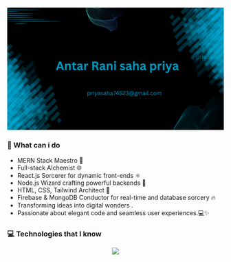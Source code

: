 
![Cover Image](coverPic.png)
### 💼 What can i do
- MERN Stack Maestro 🧙
- Full-stack Alchemist 🌐 
- React.js Sorcerer for dynamic front-ends ⚛️
- Node.js Wizard crafting powerful backends 🚀 
- HTML, CSS, Tailwind Architect 🎨 
- Firebase & MongoDB Conductor for real-time and database sorcery 🔥
- Transforming ideas into digital wonders .
- Passionate about elegant code and seamless user experiences.💻✨ 
### 💻 Technologies that I know
<p align="center">
  <a href="https://skillicons.dev">
    <img width="40%"  src="https://skillicons.dev/icons?i=html,css,react,firebase,nodejs,tailwind" />
   
  </a>
</p>
